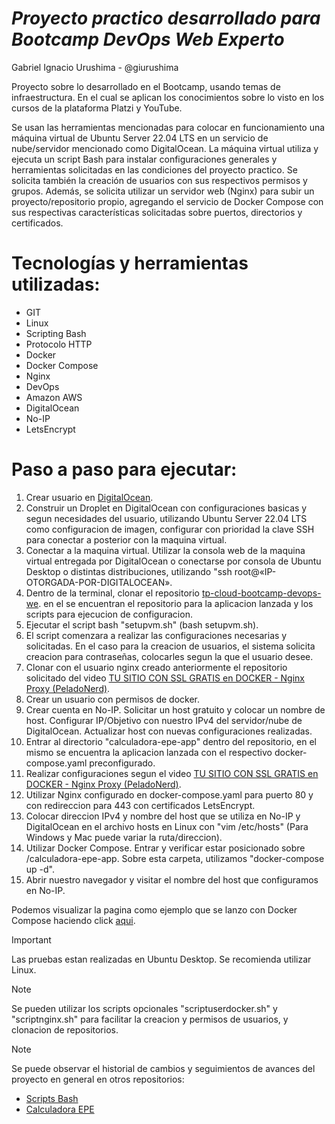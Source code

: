 <h1><em>Proyecto practico desarrollado para Bootcamp DevOps Web Experto </em></h1>

Gabriel Ignacio Urushima - @giurushima

Proyecto sobre lo desarrollado en el Bootcamp, usando temas de infraestructura. En el cual se aplican los conocimientos sobre lo visto en los cursos de la plataforma Platzi y YouTube.

Se usan las herramientas mencionadas para colocar en funcionamiento una máquina virtual de Ubuntu Server 22.04 LTS en un servicio de nube/servidor mencionado como DigitalOcean. La máquina virtual utiliza y ejecuta un script Bash para instalar configuraciones generales y herramientas solicitadas en las condiciones del proyecto practico. Se solicita también la creación de usuarios con sus respectivos permisos y grupos. Además, se solicita utilizar un servidor web (Nginx) para subir un proyecto/repositorio propio, agregando el servicio de Docker Compose con sus respectivas características solicitadas sobre puertos, directorios y certificados.

# Tecnologías y herramientas utilizadas:
- GIT
- Linux
- Scripting Bash
- Protocolo HTTP
- Docker
- Docker Compose
- Nginx
- DevOps
- Amazon AWS
- DigitalOcean
- No-IP
- LetsEncrypt

# Paso a paso para ejecutar:
1. Crear usuario en [DigitalOcean](https://www.digitalocean.com/).
2. Construir un Droplet en DigitalOcean con configuraciones basicas y segun necesidades del usuario, utilizando Ubuntu Server 22.04 LTS como configuracion de imagen, configurar con prioridad la clave SSH para conectar a posterior con la maquina virtual.
3. Conectar a la maquina virtual. Utilizar la consola web de la maquina virtual entregada por DigitalOcean o conectarse por consola de Ubuntu Desktop o distintas distribuciones, utilizando "ssh root@«IP-OTORGADA-POR-DIGITALOCEAN».
4. Dentro de la terminal, clonar el repositorio [tp-cloud-bootcamp-devops-we](https://github.com/giurushima/tpcloud-bootcamp-devops-we). en el se encuentran el repositorio para la aplicacion lanzada y los scripts para ejecucion de configuracion.
5. Ejecutar el script bash "setupvm.sh" (bash setupvm.sh).
6. El script comenzara a realizar las configuraciones necesarias y solicitadas. En el caso para la creacion de usuarios, el sistema solicita creacion para contraseñas, colocarles segun la que el usuario desee.
7. Clonar con el usuario nginx creado anteriormente el repositorio solicitado del video [TU SITIO CON SSL GRATIS en DOCKER - Nginx Proxy (PeladoNerd)](https://www.youtube.com/watch?v=S2YFqf4L7l8&t=160s).
8. Crear un usuario con permisos de docker.
9. Crear cuenta en No-IP. Solicitar un host gratuito y colocar un nombre de host. Configurar IP/Objetivo con nuestro IPv4 del servidor/nube de DigitalOcean. Actualizar host con nuevas configuraciones realizadas.
10. Entrar al directorio "calculadora-epe-app" dentro del repositorio, en el mismo se encuentra la aplicacion lanzada con el respectivo docker-compose.yaml preconfigurado.
11. Realizar configuraciones segun el video [TU SITIO CON SSL GRATIS en DOCKER - Nginx Proxy (PeladoNerd)](https://www.youtube.com/watch?v=S2YFqf4L7l8&t=160s).
12. Utilizar Nginx configurado en docker-compose.yaml para puerto 80 y con redireccion para 443 con certificados LetsEncrypt.
13. Colocar direccion IPv4 y nombre del host que se utiliza en No-IP y DigitalOcean en el archivo hosts en Linux con "vim /etc/hosts" (Para Windows y Mac puede variar la ruta/direccion).
14. Utilizar Docker Compose. Entrar y verificar estar posicionado sobre /calculadora-epe-app. Sobre esta carpeta, utilizamos "docker-compose up -d".
15. Abrir nuestro navegador y visitar el nombre del host que configuramos en No-IP.

Podemos visualizar la pagina como ejemplo que se lanzo con Docker Compose haciendo click [aqui](https://epecalctest.ddns.net/).

> [!IMPORTANT]
> Las pruebas estan realizadas en Ubuntu Desktop. Se recomienda utilizar Linux.

> [!NOTE]
> Se pueden utilizar los scripts opcionales "scriptuserdocker.sh" y "scriptnginx.sh" para facilitar la creacion y permisos de usuarios, y clonacion de repositorios.

> [!NOTE]
> Se puede observar el historial de cambios y seguimientos de avances del proyecto en general en otros repositorios:
> - [Scripts Bash](https://github.com/giurushima/scripts-bash-vm)
> - [Calculadora EPE](https://github.com/giurushima/calculadora-epeV3)
